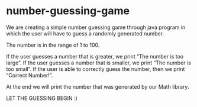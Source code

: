 # number-guessing-game
We are creating a simple number guessing game through java program in which the user will have to guess a randomly generated number.

The number is in the range of 1 to 100.

If the user guesses a number that is greater, we print “The number is too large”.
If the user guesses a number that is smaller, we print “The number is too small”.
If the user is able to correctly guess the number, then we print “Correct Number!”.

At the end we will print the number that was generated by our Math library.

LET THE GUESSING BEGIN :)
